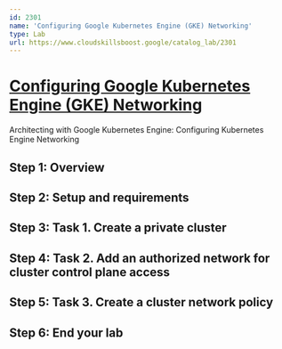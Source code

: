 ```yaml
---
id: 2301
name: 'Configuring Google Kubernetes Engine (GKE) Networking'
type: Lab
url: https://www.cloudskillsboost.google/catalog_lab/2301
---
```


# [Configuring Google Kubernetes Engine (GKE) Networking](https://www.cloudskillsboost.google/catalog_lab/2301)

Architecting with Google Kubernetes Engine: Configuring Kubernetes Engine Networking

## Step 1: Overview

## Step 2: Setup and requirements

## Step 3: Task 1. Create a private cluster

## Step 4: Task 2. Add an authorized network for cluster control plane access

## Step 5: Task 3. Create a cluster network policy

## Step 6: End your lab

